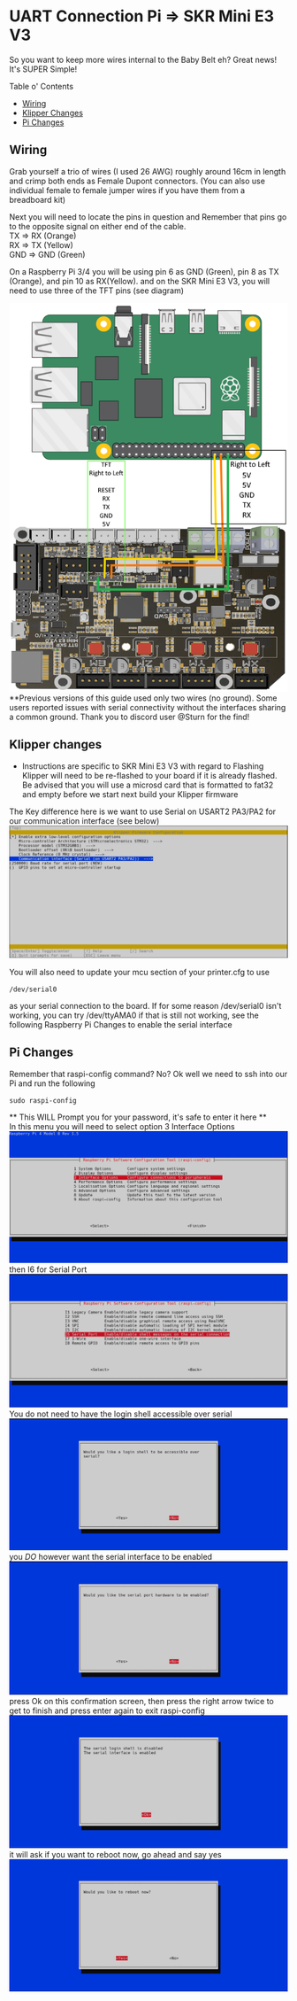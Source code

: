 ﻿# UART Connection Pi => SKR Mini E3 V3
So you want to keep more wires internal to the Baby Belt eh?
Great news! It's SUPER Simple!

Table o' Contents  
- [Wiring](#wiring)
- [Klipper Changes](#klipper-changes)
- [Pi Changes](#pi-changes)

## Wiring
Grab yourself a trio of wires (I used 26 AWG) roughly around 16cm in length  
and crimp both ends as Female Dupont connectors.
(You can also use individual female to female jumper wires if you have them from a breadboard kit)  

Next you will need to locate the pins in question and Remember that pins go to the opposite signal on either end of the cable.    
TX  => RX  (Orange)  
RX  => TX  (Yellow)  
GND => GND (Green)  


On a Raspberry Pi 3/4 you will be using pin 6 as GND (Green), pin 8 as TX (Orange), and pin 10 as RX(Yellow).
and on the SKR Mini E3 V3, you will need to use three of the TFT pins (see diagram)  

![Diagram of Raspberry Pi Connecting via UART to SKR Mini E3 V3](../../images/hardware_options/UART_Connection/oversized_uart_diagram_labelled.png)  
**Previous versions of this guide used only two wires (no ground).  Some users reported issues with serial connectivity without the interfaces sharing a common ground.  Thank you to discord user @Sturn for the find!

## Klipper changes
* Instructions are specific to SKR Mini E3 V3 with regard to Flashing
Klipper will need to be re-flashed to your board if it is already flashed. Be advised that you will use a microsd card that is formatted to fat32 and empty before we start
next build your Klipper firmware   

The Key difference here is we want to use Serial on USART2 PA3/PA2 for our communication interface (see below)
![firmware menuconfig](../../images/hardware_options/UART_Connection/firmware_options.jpg)  

You will also need to update your mcu section of your printer.cfg to use   
```
/dev/serial0
```  
as your serial connection to the board. If for some reason /dev/serial0 isn't working, you can try /dev/ttyAMA0 if that is still not working, see the following Raspberry Pi Changes to enable the serial interface  

## Pi Changes
Remember that raspi-config command? No? Ok well we need to ssh into our Pi and run the following  
```
sudo raspi-config
```  
** This WILL Prompt you for your password, it's safe to enter it here **   
In this menu you will need to select option 3 Interface Options  
![raspi-config serial enable 1](../../images/hardware_options/UART_Connection/raspi-config-1.png)  
then I6 for Serial Port  
![raspi-config serial enable 2](../../images/hardware_options/UART_Connection/raspi-config-2.png)
You do not need to have the login shell accessible over serial
![raspi-config serial enable 3](../../images/hardware_options/UART_Connection/raspi-config-3.png)
you *DO* however want the serial interface to be enabled  
![raspi-config serial enable 4](../../images/hardware_options/UART_Connection/raspi-config-4.png)
press Ok on this confirmation screen, then press the right arrow twice to get to finish and press enter again to exit raspi-config
![raspi-config serial enable 5](../../images/hardware_options/UART_Connection/raspi-config-5.png)
it will ask if you want to reboot now, go ahead and say yes
![raspi-config serial enable 6](../../images/hardware_options/UART_Connection/raspi-config-6.png)